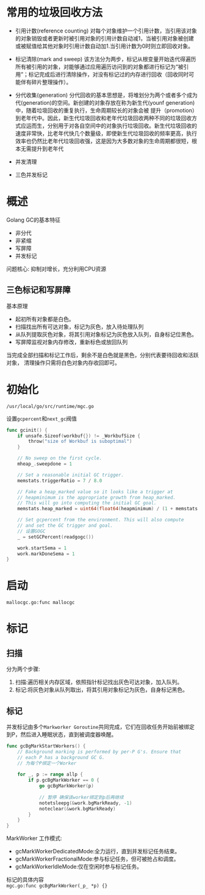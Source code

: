 # 常用的垃圾回收方法
- 引用计数(reference counting)
  对每个对象维护一个引用计数，当引用该对象的对象销毁或者更新时被引用对象的引用计数自动减1，当被引用对象被创建或被赋值给其他对象时引用计数自动加1.当引用计数为0时则立即回收对象。
- 标记清除(mark and sweep)
  该方法分为两步，标记从根变量开始迭代得遍历所有被引用的对象，对能够通过应用遍历访问到的对象都进行标记为“被引用”；标记完成后进行清除操作，对没有标记过的内存进行回收（回收同时可能伴有碎片整理操作）。
-  分代收集(generation)
  分代回收的基本思想是，将堆划分为两个或者多个成为代(generation)的空间。新创建的对象存放在称为新生代(younf generation)中，随着垃圾回收的重复执行，生命周期较长的对象会被 提升（promotion）到老年代中。因此，新生代垃圾回收和老年代垃圾回收两种不同的垃圾回收方式应运而生，分别用于对各自空间中的对象执行垃圾回收。新生代垃圾回收的速度非常快，比老年代快几个数量级，即使新生代垃圾回收的频率更高，执行效率也仍然比老年代垃圾回收强，这是因为大多数对象的生命周期都很短，根本无需提升到老年代


- 并发清理
- 三色并发标记

# 概述

Golang GC的基本特征
- 非分代
- 非紧缩
- 写屏障
- 并发标记

问题核心: 抑制对增长，充分利用CPU资源

## 三色标记和写屏障

基本原理
- 起初所有对象都是白色。
- 扫描找出所有可达对象，标记为灰色，放入待处理队列
- 从队列提取灰色对象，将其引用对象标记为灰色放入队列，自身标记位黑色。
- 写屏障监视对象内存修改，重新标色或放回队列

当完成全部扫描和标记工作后，剩余不是白色就是黑色，分别代表要待回收和活跃对象， 清理操作只需将白色对象内存收回即可。

# 初始化

`/usr/local/go/src/runtime/mgc.go`

设置`gcpercent`和`next_gc`阀值  
```go
func gcinit() {
	if unsafe.Sizeof(workbuf{}) != _WorkbufSize {
		throw("size of Workbuf is suboptimal")
	}

	// No sweep on the first cycle.
	mheap_.sweepdone = 1

	// Set a reasonable initial GC trigger.
	memstats.triggerRatio = 7 / 8.0

	// Fake a heap_marked value so it looks like a trigger at
	// heapminimum is the appropriate growth from heap_marked.
	// This will go into computing the initial GC goal.
	memstats.heap_marked = uint64(float64(heapminimum) / (1 + memstats.triggerRatio))

	// Set gcpercent from the environment. This will also compute
	// and set the GC trigger and goal.
    // 设置GOGC
	_ = setGCPercent(readgogc())

	work.startSema = 1
	work.markDoneSema = 1
}
```

# 启动
`mallocgc.go:func mallocgc`

# 标记

## 扫描
分为两个步骤:
1. 扫描:遍历相关内存区域，依照指针标记找出灰色可达对象，加入队列。
2. 标记:将灰色对象从队列取出，将其引用对象标记为灰色，自身标记黑色。

## 标记
并发标记由多个`Markworker Goroutine`共同完成，它们在回收任务开始前被绑定到P，然后进入睡眠状态，直到被调度器唤醒。
```go
func gcBgMarkStartWorkers() {
	// Background marking is performed by per-P G's. Ensure that
    // each P has a background GC G.
    // 为每个P绑定一个Worker
    
	for _, p := range allp {
		if p.gcBgMarkWorker == 0 {
            go gcBgMarkWorker(p)
            
            // 暂停 确保该worker绑定到p后再继续
			notetsleepg(&work.bgMarkReady, -1)
			noteclear(&work.bgMarkReady)
		}
	}
}
```

MarkWorker 工作模式:
- gcMarkWorkerDedicatedMode:全力运行，直到并发标记任务结束。 
- gcMarkWorkerFractionalMode:参与标记任务，但可被抢占和调度。 
- gcMarkWorkerIdleMode:仅在空闲时参与标记任务。


标记的具体内容   
`mgc.go:func gcBgMarkWorker(_p_ *p) {}`


